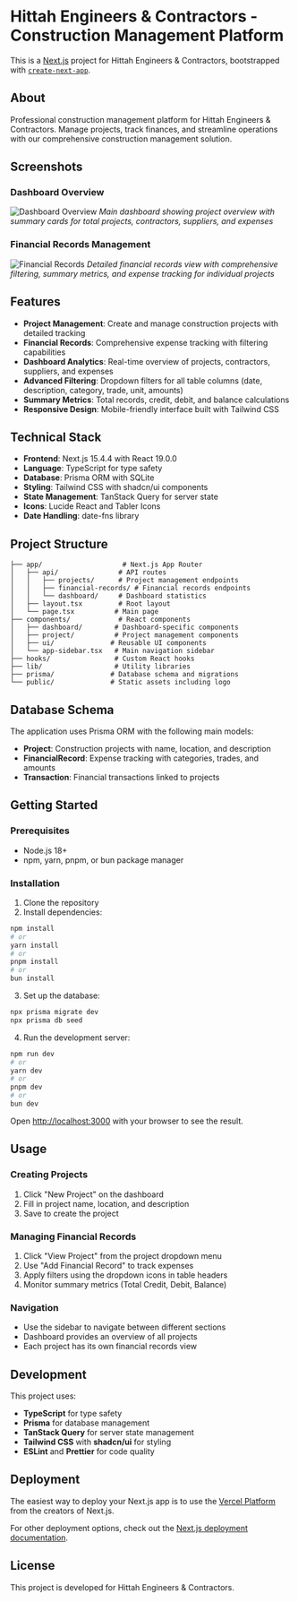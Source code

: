 # Hittah Engineers & Contractors - Construction Management Platform

This is a [Next.js](https://nextjs.org) project for Hittah Engineers & Contractors, bootstrapped with [`create-next-app`](https://nextjs.org/docs/app/api-reference/cli/create-next-app).

## About

Professional construction management platform for Hittah Engineers & Contractors. Manage projects, track finances, and streamline operations with our comprehensive construction management solution.

## Screenshots

### Dashboard Overview
![Dashboard Overview](./docs/dashboard-overview.png)
*Main dashboard showing project overview with summary cards for total projects, contractors, suppliers, and expenses*

### Financial Records Management
![Financial Records](./docs/financial-records.png)
*Detailed financial records view with comprehensive filtering, summary metrics, and expense tracking for individual projects*

## Features

- **Project Management**: Create and manage construction projects with detailed tracking
- **Financial Records**: Comprehensive expense tracking with filtering capabilities
- **Dashboard Analytics**: Real-time overview of projects, contractors, suppliers, and expenses
- **Advanced Filtering**: Dropdown filters for all table columns (date, description, category, trade, unit, amounts)
- **Summary Metrics**: Total records, credit, debit, and balance calculations
- **Responsive Design**: Mobile-friendly interface built with Tailwind CSS

## Technical Stack

- **Frontend**: Next.js 15.4.4 with React 19.0.0
- **Language**: TypeScript for type safety
- **Database**: Prisma ORM with SQLite
- **Styling**: Tailwind CSS with shadcn/ui components
- **State Management**: TanStack Query for server state
- **Icons**: Lucide React and Tabler Icons
- **Date Handling**: date-fns library

## Project Structure

```
├── app/                    # Next.js App Router
│   ├── api/               # API routes
│   │   ├── projects/      # Project management endpoints
│   │   ├── financial-records/ # Financial records endpoints
│   │   └── dashboard/     # Dashboard statistics
│   ├── layout.tsx         # Root layout
│   └── page.tsx          # Main page
├── components/            # React components
│   ├── dashboard/        # Dashboard-specific components
│   ├── project/          # Project management components
│   ├── ui/              # Reusable UI components
│   └── app-sidebar.tsx   # Main navigation sidebar
├── hooks/                # Custom React hooks
├── lib/                  # Utility libraries
├── prisma/              # Database schema and migrations
└── public/              # Static assets including logo
```

## Database Schema

The application uses Prisma ORM with the following main models:

- **Project**: Construction projects with name, location, and description
- **FinancialRecord**: Expense tracking with categories, trades, and amounts
- **Transaction**: Financial transactions linked to projects

## Getting Started

### Prerequisites

- Node.js 18+ 
- npm, yarn, pnpm, or bun package manager

### Installation

1. Clone the repository
2. Install dependencies:

```bash
npm install
# or
yarn install
# or
pnpm install
# or
bun install
```

3. Set up the database:

```bash
npx prisma migrate dev
npx prisma db seed
```

4. Run the development server:

```bash
npm run dev
# or
yarn dev
# or
pnpm dev
# or
bun dev
```

Open [http://localhost:3000](http://localhost:3000) with your browser to see the result.

## Usage

### Creating Projects
1. Click "New Project" on the dashboard
2. Fill in project name, location, and description
3. Save to create the project

### Managing Financial Records
1. Click "View Project" from the project dropdown menu
2. Use "Add Financial Record" to track expenses
3. Apply filters using the dropdown icons in table headers
4. Monitor summary metrics (Total Credit, Debit, Balance)

### Navigation
- Use the sidebar to navigate between different sections
- Dashboard provides an overview of all projects
- Each project has its own financial records view

## Development

This project uses:

- **TypeScript** for type safety
- **Prisma** for database management
- **TanStack Query** for server state management
- **Tailwind CSS** with **shadcn/ui** for styling
- **ESLint** and **Prettier** for code quality

## Deployment

The easiest way to deploy your Next.js app is to use the [Vercel Platform](https://vercel.com/new?utm_medium=default-template&filter=next.js&utm_source=create-next-app&utm_campaign=create-next-app-readme) from the creators of Next.js.

For other deployment options, check out the [Next.js deployment documentation](https://nextjs.org/docs/app/building-your-application/deploying).

## License

This project is developed for Hittah Engineers & Contractors.
